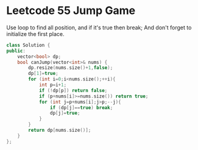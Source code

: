 # Leetcode 55 Jump Game

Use loop to find all position, and if it's true then break;
And don't forget to initialize the first place.
```cpp
class Solution {
public:
    vector<bool> dp;
    bool canJump(vector<int>& nums) {
        dp.resize(nums.size()+1,false);
        dp[1]=true;
        for (int i=0;i<nums.size();++i){
            int p=i+1;
            if (!dp[p]) return false;
            if (p+nums[i]>=nums.size()) return true;
            for (int j=p+nums[i];j>p;--j){
                if (dp[j]==true) break;
                dp[j]=true;
            }
        }
        return dp[nums.size()];
    }
};
```
